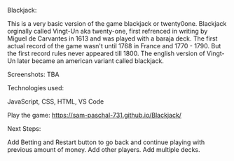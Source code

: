 Blackjack: 

This is a very basic version of the game blackjack or twenty0one. Blackjack orginally called Vingt-Un aka twenty-one, first refrenced in writing by Miguel de Carvantes in 1613 and was played with a baraja deck. The first actual record of the game wasn't until 1768 in France and 1770 - 1790. But the first record rules never appeared till 1800. The english version of Vingt-Un later became an american variant called blackjack. 

Screenshots: TBA

Technologies used:

JavaScript, CSS, HTML, VS Code

Play the game: https://sam-paschal-731.github.io/Blackjack/

Next Steps: 

Add Betting and Restart button to go back and continue playing with previous amount of money.
Add other players.
Add multiple decks.